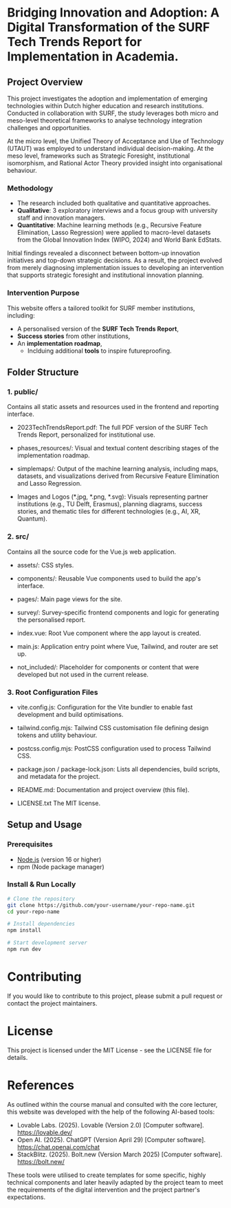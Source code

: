 # Bridging Innovation and Adoption: A Digital Transformation of the SURF Tech Trends Report for Implementation in Academia.

## Project Overview
This project investigates the adoption and implementation of emerging technologies within Dutch higher education and research institutions. Conducted in collaboration with SURF, the study leverages both micro and meso-level theoretical frameworks to analyse technology integration challenges and opportunities.

At the micro level, the Unified Theory of Acceptance and Use of Technology (UTAUT) was employed to understand individual decision-making. At the meso level, frameworks such as Strategic Foresight, institutional isomorphism, and Rational Actor Theory provided insight into organisational behaviour.


### Methodology
- The research included both qualitative and quantitative approaches.
- **Qualitative**: 3 exploratory interviews and a focus group with university staff and innovation managers.
- **Quantitative**: Machine learning methods (e.g., Recursive Feature Elimination, Lasso Regression) were applied to macro-level datasets from the Global Innovation Index (WIPO, 2024) and World Bank EdStats.

Initial findings revealed a disconnect between bottom-up innovation initiatives and top-down strategic decisions. As a result, the project evolved from merely diagnosing implementation issues to developing an intervention that supports strategic foresight and institutional innovation planning.

### Intervention Purpose
This website offers a tailored toolkit for SURF member institutions, including:
- A personalised version of the **SURF Tech Trends Report**,
- **Success stories** from other institutions,
- An **implementation roadmap**,
  - Inclduing additional **tools** to inspire futureproofing.
  
## Folder Structure
### 1. public/
Contains all static assets and resources used in the frontend and reporting interface.

- 2023TechTrendsReport.pdf:
The full PDF version of the SURF Tech Trends Report, personalized for institutional use.

- phases_resources/:
Visual and textual content describing stages of the implementation roadmap.

- simplemaps/:
Output of the machine learning analysis, including maps, datasets, and visualizations derived from Recursive Feature Elimination and Lasso Regression.

- Images and Logos (*.jpg, *.png, *.svg):
Visuals representing partner institutions (e.g., TU Delft, Erasmus), planning diagrams, success stories, and thematic tiles for different technologies (e.g., AI, XR, Quantum).

### 2. src/
Contains all the source code for the Vue.js web application.

- assets/:
CSS styles.

- components/:
Reusable Vue components used to build the app's interface.

- pages/:
Main page views for the site.

- survey/:
Survey-specific frontend components and logic for generating the personalised report.

- index.vue:
Root Vue component where the app layout is created.

- main.js:
Application entry point where Vue, Tailwind, and router are set up.

- not_included/:
Placeholder for components or content that were developed but not used in the current release.

### 3. Root Configuration Files
- vite.config.js:
Configuration for the Vite bundler to enable fast development and build optimisations.

- tailwind.config.mjs:
Tailwind CSS customisation file defining design tokens and utility behaviour.

- postcss.config.mjs:
PostCSS configuration used to process Tailwind CSS.

- package.json / package-lock.json:
Lists all dependencies, build scripts, and metadata for the project.

- README.md:
Documentation and project overview (this file).

- LICENSE.txt
The MIT license.


## Setup and Usage
### Prerequisites
- [Node.js](https://nodejs.org/) (version 16 or higher)
- npm (Node package manager)

### Install & Run Locally
``` bash
# Clone the repository
git clone https://github.com/your-username/your-repo-name.git
cd your-repo-name

# Install dependencies
npm install

# Start development server
npm run dev
```
# Contributing
If you would like to contribute to this project, please submit a pull request or contact the project maintainers.

# License
This project is licensed under the MIT License - see the LICENSE file for details.

# References
As outlined within the course manual and consulted with the core lecturer, this website was developed with the help of the following AI-based tools:
- Lovable Labs. (2025). Lovable (Version 2.0) [Computer software]. https://lovable.dev/
- Open AI. (2025). ChatGPT (Version April 29) [Computer software]. https://chat.openai.com/chat
- StackBlitz. (2025). Bolt.new (Version March 2025) [Computer software]. https://bolt.new/
  
These tools were utilised to create templates for some specific, highly technical components and later heavily adapted by the project team to meet the requirements of the digital intervention and the project partner's expectations.
